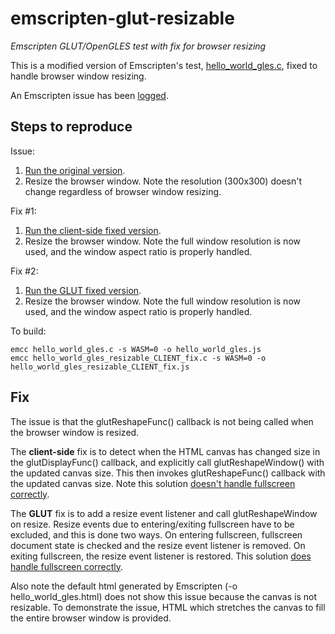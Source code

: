 # emscripten-glut-resizable
*Emscripten GLUT/OpenGLES test with fix for browser resizing*

This is a modified version of Emscripten's test, [hello_world_gles.c](https://github.com/kripken/emscripten/blob/incoming/tests/hello_world_gles.c), fixed to handle browser window resizing.

An Emscripten issue has been [logged](https://github.com/kripken/emscripten/issues/7133).

## Steps to reproduce
Issue:
1. [Run the original version](https://erik-larsen.github.io/emscripten-glut-resizable/hello_world_gles.html).
2. Resize the browser window.  Note the resolution (300x300) doesn't change regardless of browser window resizing.

Fix #1:
1. [Run the client-side fixed version](https://erik-larsen.github.io/emscripten-glut-resizable/hello_world_gles_resizable_CLIENT_fix.html).
2. Resize the browser window.  Note the full window resolution is now used, and the window aspect ratio is properly handled.

Fix #2:
1. [Run the GLUT fixed version](https://erik-larsen.github.io/emscripten-glut-resizable/hello_world_gles_resizable_GLUT_fix.html).
2. Resize the browser window.  Note the full window resolution is now used, and the window aspect ratio is properly handled.

To build:
```
emcc hello_world_gles.c -s WASM=0 -o hello_world_gles.js
emcc hello_world_gles_resizable_CLIENT_fix.c -s WASM=0 -o hello_world_gles_resizable_CLIENT_fix.js
```

## Fix
The issue is that the glutReshapeFunc() callback is not being called when the browser window is resized.

The **client-side** fix is to detect when the HTML canvas has changed size in the glutDisplayFunc() callback, and explicitly call glutReshapeWindow() with the updated canvas size. This then invokes glutReshapeFunc() callback with the updated canvas size.  Note this solution [doesn't handle fullscreen correctly](https://erik-larsen.github.io/emscripten-glut-resizable/hello_world_gles_resizable_CLIENT_fix_default.html).

The **GLUT** fix is to add a resize event listener and call glutReshapeWindow on resize.  Resize events due to entering/exiting fullscreen have to be excluded, and this is done two ways.  On entering fullscreen, fullscreen document state is checked and the resize event listener is removed.  On exiting fullscreen, the resize event listener is restored.  This solution [does handle fullscreen correctly](https://erik-larsen.github.io/emscripten-glut-resizable/hello_world_gles_resizable_GLUT_fix_default.html).

Also note the default html generated by Emscripten (-o hello_world_gles.html) does not show this issue because the canvas is not resizable.  To demonstrate the issue, HTML which stretches the canvas to fill the entire browser window is provided.
